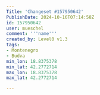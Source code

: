 ```yaml
---
Title: 'Changeset #157950642'
PublishDate: 2024-10-16T07:14:58Z
id: 157950642
user: mueschel
comment: '''name'''
created_by: Level0 v1.3
tags:
- Montenegro
- Budva
min_lon: 18.8375378
min_lat: 42.2772714
max_lon: 18.8375378
max_lat: 42.2772714

---
```

